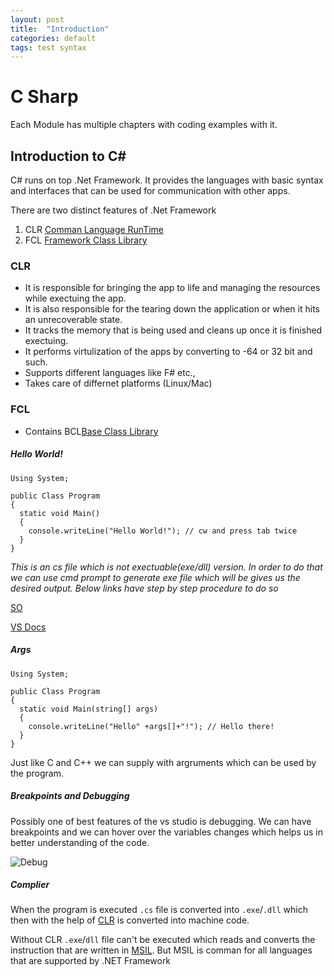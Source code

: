 ```yaml
---
layout: post
title:  "Introduction"
categories: default
tags: test syntax
---
```

# C Sharp
Each Module has multiple chapters with coding examples with it.

## Introduction to C#

C# runs on top .Net Framework. It provides the languages with basic syntax and interfaces that can be used for communication with other apps.

There are two distinct features of .Net Framework
1. CLR [Comman Language RunTime](https://docs.microsoft.com/en-us/dotnet/standard/clr)
2. FCL [Framework Class Library](https://docs.microsoft.com/en-us/dotnet/standard/framework-libraries)

### CLR
- It is responsible for bringing the app to life and managing the resources while exectuing the app.
- It is also responsible for the tearing down the application or when it hits an unrecoverable state.
- It tracks the memory that is being used and cleans up once it is finished exectuing. 
- It performs virtulization of the apps by converting to -64 or 32 bit and such.
- Supports different languages like F# etc.,
- Takes care of differnet platforms (Linux/Mac)

### FCL
- Contains BCL[Base Class Library](https://docs.microsoft.com/en-us/dotnet/standard/framework-libraries)

##### Hello World!
```
Using System;

public Class Program
{
  static void Main()
  {
    console.writeLine("Hello World!"); // cw and press tab twice
  }
}
```
_This is an cs file which is not exectuable(exe/dll) version. In order to do that we can use cmd prompt to generate exe file 
which will be gives us the desired output. Below links have step by step procedure to do so_

[SO](https://stackoverflow.com/questions/21476588/where-is-developer-command-prompt-for-vs2013)

[VS Docs](https://docs.microsoft.com/en-us/dotnet/framework/tools/developer-command-prompt-for-vs)

##### Args
```
Using System;

public Class Program
{
  static void Main(string[] args)
  {
    console.writeLine("Hello" +args[]+"!"); // Hello there! 
  }
}
```

Just like C and C++ we can supply with argruments which can be used by the program.

##### Breakpoints and Debugging

Possibly one of best features of the vs studio is debugging. We can have breakpoints and we can hover over the variables changes which helps us in better understanding of the code.

![Debug](https://user-images.githubusercontent.com/8538409/29741918-9d52856a-8a93-11e7-8007-8351c3d64bdc.PNG)

##### Complier

When the program is executed `.cs` file is converted into `.exe`/`.dll`  which then with the help of [CLR](https://en.wikipedia.org/wiki/Common_Language_Runtime) is converted into machine code. 

Without CLR `.exe`/`dll` file can't be executed which reads and converts the instruction that are written in [MSIL](https://en.wikipedia.org/wiki/Common_Intermediate_Language). But MSIL is comman for all languages that are supported by .NET Framework
